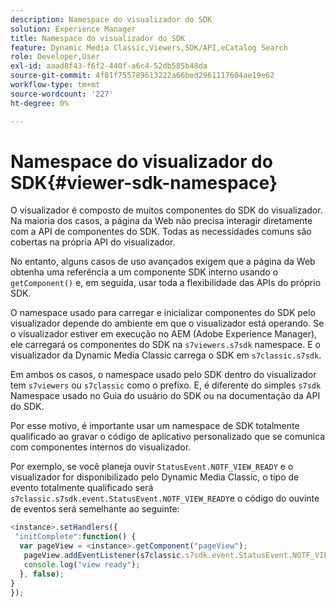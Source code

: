 ```yaml
---
description: Namespace do visualizador do SDK
solution: Experience Manager
title: Namespace do visualizador do SDK
feature: Dynamic Media Classic,Viewers,SDK/API,eCatalog Search
role: Developer,User
exl-id: aaad8f43-f6f2-440f-a6c4-52db585b48da
source-git-commit: 4f81f755789613222a66bed2961117604ae19e62
workflow-type: tm+mt
source-wordcount: '227'
ht-degree: 0%

---
```


# Namespace do visualizador do SDK{#viewer-sdk-namespace}

O visualizador é composto de muitos componentes do SDK do visualizador. Na maioria dos casos, a página da Web não precisa interagir diretamente com a API de componentes do SDK. Todas as necessidades comuns são cobertas na própria API do visualizador.

No entanto, alguns casos de uso avançados exigem que a página da Web obtenha uma referência a um componente SDK interno usando o `getComponent()` e, em seguida, usar toda a flexibilidade das APIs do próprio SDK.

O namespace usado para carregar e inicializar componentes do SDK pelo visualizador depende do ambiente em que o visualizador está operando. Se o visualizador estiver em execução no AEM (Adobe Experience Manager), ele carregará os componentes do SDK na `s7viewers.s7sdk` namespace. E o visualizador da Dynamic Media Classic carrega o SDK em `s7classic.s7sdk`.

Em ambos os casos, o namespace usado pelo SDK dentro do visualizador tem `s7viewers` ou `s7classic` como o prefixo. E, é diferente do simples `s7sdk` Namespace usado no Guia do usuário do SDK ou na documentação da API do SDK.

Por esse motivo, é importante usar um namespace de SDK totalmente qualificado ao gravar o código de aplicativo personalizado que se comunica com componentes internos do visualizador.

Por exemplo, se você planeja ouvir `StatusEvent.NOTF_VIEW_READY` e o visualizador for disponibilizado pelo Dynamic Media Classic, o tipo de evento totalmente qualificado será `s7classic.s7sdk.event.StatusEvent.NOTF_VIEW_READY`e o código do ouvinte de eventos será semelhante ao seguinte:

```javascript {.line-numbers}
<instance>.setHandlers({ 
 "initComplete":function() { 
  var pageView = <instance>.getComponent("pageView"); 
   pageView.addEventListener(s7classic.s7sdk.event.StatusEvent.NOTF_VIEW_READY, function(e) { 
   console.log("view ready"); 
  }, false); 
} 
});
```
